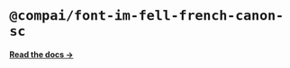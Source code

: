 # `@compai/font-im-fell-french-canon-sc`

[**Read the docs &rarr;**](https://components.ai/docs/typefaces/im-fell-french-canon-sc)
